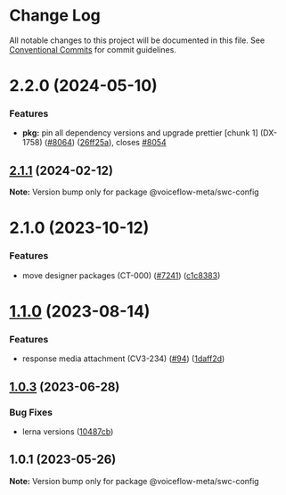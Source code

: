 # Change Log

All notable changes to this project will be documented in this file.
See [Conventional Commits](https://conventionalcommits.org) for commit guidelines.

# 2.2.0 (2024-05-10)

### Features

* **pkg:** pin all dependency versions and upgrade prettier [chunk 1] (DX-1758) ([#8064](https://github.com/voiceflow/creator-app/issues/8064)) ([26ff25a](https://github.com/voiceflow/creator-app/commit/26ff25ab31b0aef98476d090591ded08dcc513dd)), closes [#8054](https://github.com/voiceflow/creator-app/issues/8054)

## [2.1.1](https://github.com/voiceflow/creator-app/compare/@voiceflow-meta/swc-config@2.1.0...@voiceflow-meta/swc-config@2.1.1) (2024-02-12)

**Note:** Version bump only for package @voiceflow-meta/swc-config

# 2.1.0 (2023-10-12)

### Features

* move designer packages (CT-000) ([#7241](https://github.com/voiceflow/creator-app/issues/7241)) ([c1c8383](https://github.com/voiceflow/creator-app/commit/c1c838399169f2e5a8163d9d5d01d377c3a86264))

# [1.1.0](https://github.com/voiceflow/frontend/compare/@voiceflow-meta/swc-config@1.0.3...@voiceflow-meta/swc-config@1.1.0) (2023-08-14)

### Features

* response media attachment (CV3-234) ([#94](https://github.com/voiceflow/frontend/issues/94)) ([1daff2d](https://github.com/voiceflow/frontend/commit/1daff2de081e11ce218a43e2ad124e3b38c7da2d))

## [1.0.3](https://github.com/voiceflow/frontend/compare/@voiceflow-meta/swc-config@1.0.1...@voiceflow-meta/swc-config@1.0.3) (2023-06-28)

### Bug Fixes

* lerna versions ([10487cb](https://github.com/voiceflow/frontend/commit/10487cb152375530112422220996c1b879d84684))

## 1.0.1 (2023-05-26)

**Note:** Version bump only for package @voiceflow-meta/swc-config
